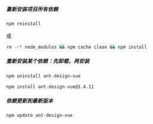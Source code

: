 ##### 重新安装项目所有依赖

```bash
npm reinstall
```

或

```bash
rm -rf node_modules && npm cache clean && npm install
```

##### 重新安装某个依赖：先卸载，再安装

```bash
npm uninstall ant-design-vue
```

```bash
npm install ant-design-vue@1.4.11
```

##### 依赖更新到最新版本

```bash
npm update ant-design-vue
```


